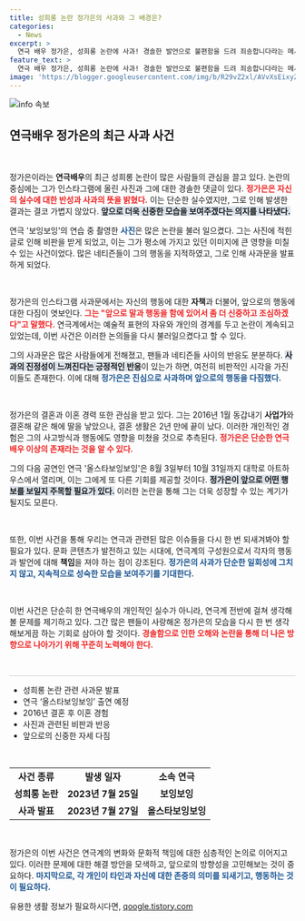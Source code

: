 ```yaml
---
title: 성희롱 논란 정가은의 사과와 그 배경은?
categories:
  - News
excerpt: >
  연극 배우 정가은, 성희롱 논란에 사과! 경솔한 발언으로 불편함을 드려 죄송합니다라는 메시지를 전하며 행동 개선을 약속했다. 그녀의 사과문에 숨겨진 진심은 무엇일까? 클릭하여 자세한 소식을 확인하세요!
feature_text: >
  연극 배우 정가은, 성희롱 논란에 사과! 경솔한 발언으로 불편함을 드려 죄송합니다라는 메시지를 전하며 행동 개선을 약속했다. 그녀의 사과문에 숨겨진 진심은 무엇일까? 클릭하여 자세한 소식을 확인하세요!
image: 'https://blogger.googleusercontent.com/img/b/R29vZ2xl/AVvXsEixyZcFfHzMRdzZMjFBmAUKJYCLCGyLL1o632UiGVXcaFdKo_bkvkuCioo0uUKlGfBVcT3P84aROyZIXSBEx3Aw5nCQ3pTgDom1WDC4m8eifvWiAmWEEVb4x6G_l8C0QH225ldMjyaFvpxGEBGNO37VmDTDMHGhJPq73UglMfDca1-0aw/s1600/blogspot.png'
---
```


<p><img src="https://blogger.googleusercontent.com/img/b/R29vZ2xl/AVvXsEixyZcFfHzMRdzZMjFBmAUKJYCLCGyLL1o632UiGVXcaFdKo_bkvkuCioo0uUKlGfBVcT3P84aROyZIXSBEx3Aw5nCQ3pTgDom1WDC4m8eifvWiAmWEEVb4x6G_l8C0QH225ldMjyaFvpxGEBGNO37VmDTDMHGhJPq73UglMfDca1-0aw/s1600/blogspot.png" alt="info 속보" /></p>

<h2 data-ke-size="size26">연극배우 정가은의 최근 사과 사건</h2>

<p data-ke-size="size16">&nbsp;</p>

<p>정가은이라는 <b>연극배우</b>의 최근 성희롱 논란이 많은 사람들의 관심을 끌고 있다. 논란의 중심에는 그가 인스타그램에 올린 사진과 그에 대한 경솔한 댓글이 있다. <b><span style="color: #ee2323;">정가은은 자신의 실수에 대한 반성과 사과의 뜻을 밝혔다.</span></b> 이는 단순한 실수였지만, 그로 인해 발생한 결과는 결코 가볍지 않았다. <b><span style="background-color: #21538527;">앞으로 더욱 신중한 모습을 보여주겠다는 의지를 나타냈다.</span></b> </p>

<p>연극 '보잉보잉'의 연습 중 촬영한 <b><span style="color: #1a5490;">사진</span></b>은 많은 논란을 불러 일으켰다. 그는 사진에 적힌 글로 인해 비판을 받게 되었고, 이는 그가 평소에 가지고 있던 이미지에 큰 영향을 미칠 수 있는 사건이었다. 많은 네티즌들이 그의 행동을 지적하였고, 그로 인해 사과문을 발표하게 되었다.</p>

<p data-ke-size="size16">&nbsp;</p>

<p>정가은의 인스타그램 사과문에서는 자신의 행동에 대한 <b>자책</b>과 더불어, 앞으로의 행동에 대한 다짐이 엿보인다. <b><span style="color: #ee2323;">그는 "앞으로 말과 행동을 함에 있어서 좀 더 신중하고 조심하겠다"고 말했다.</span></b> 연극계에서는 예술적 표현의 자유와 개인의 경계를 두고 논란이 계속되고 있었는데, 이번 사건은 이러한 논의들을 다시 불러일으켰다고 할 수 있다.</p>

<p>그의 사과문은 많은 사람들에게 전해졌고, 팬들과 네티즌들 사이의 반응도 분분하다. <b><span style="background-color: #21538527;">사과의 진정성이 느껴진다는 긍정적인 반응</span></b>이 있는가 하면, 여전히 비판적인 시각을 가진 이들도 존재한다. 이에 대해 <b><span style="color: #1a5490;">정가은은 진심으로 사과하며 앞으로의 행동을 다짐했다.</span></b></p>

<p data-ke-size="size16">&nbsp;</p>

<p>정가은의 결혼과 이혼 경력 또한 관심을 받고 있다. 그는 2016년 1월 동갑내기 <b>사업가</b>와 결혼해 같은 해에 딸을 낳았으나, 결혼 생활은 2년 만에 끝이 났다. 이러한 개인적인 경험은 그의 사고방식과 행동에도 영향을 미쳤을 것으로 추측된다. <b><span style="color: #ee2323;">정가은은 단순한 연극배우 이상의 존재라는 것을 알 수 있다.</span></b></p>

<p>그의 다음 공연인 연극 '올스타보잉보잉'은 8월 3일부터 10월 31일까지 대학로 아트하우스에서 열리며, 이는 그에게 또 다른 기회를 제공할 것이다. <b><span style="background-color: #21538527;">정가은이 앞으로 어떤 행보를 보일지 주목할 필요가 있다.</span></b> 이러한 논란을 통해 그는 더욱 성장할 수 있는 계기가 될지도 모른다.</p>

<p data-ke-size="size16">&nbsp;</p>

<p>또한, 이번 사건을 통해 우리는 연극과 관련된 많은 이슈들을 다시 한 번 되새겨봐야 할 필요가 있다. 문화 콘텐츠가 발전하고 있는 시대에, 연극계의 구성원으로서 각자의 행동과 발언에 대해 <b>책임</b>을 져야 하는 점이 강조된다. <b><span style="color: #1a5490;">정가은의 사과가 단순한 일회성에 그치지 않고, 지속적으로 성숙한 모습을 보여주기를 기대한다.</span></b> </p>

<p data-ke-size="size16">&nbsp;</p>

<p>이번 사건은 단순히 한 연극배우의 개인적인 실수가 아니라, 연극계 전반에 걸쳐 생각해볼 문제를 제기하고 있다. 그간 많은 팬들이 사랑해온 정가은의 모습을 다시 한 번 생각해보게끔 하는 기회로 삼아야 할 것이다. <b><span style="color: #ee2323;">경솔함으로 인한 오해와 논란을 통해 더 나은 방향으로 나아가기 위해 꾸준히 노력해야 한다.</span></b> </p>

<p data-ke-size="size16">&nbsp;</p>

<hr style="height: 1px; border: none; color: #ccc; background-color: #ccc;"/>

<ul>
  <li>성희롱 논란 관련 사과문 발표</li>
  <li>연극 ‘올스타보잉보잉’ 출연 예정</li>
  <li>2016년 결혼 후 이혼 경험</li>
  <li>사진과 관련된 비판과 반응</li>
  <li>앞으로의 신중한 자세 다짐</li>
</ul>

<p data-ke-size="size16">&nbsp;</p>

<table style="width: 100%; border-collapse: collapse;">
    <tr>
        <td style="text-align: center; height: 17px;"><b>사건 종류</b></td>
        <td style="text-align: center; height: 17px;"><b>발생 일자</b></td>
        <td style="text-align: center; height: 17px;"><b>소속 연극</b></td>
    </tr>
    <tr>
        <td style="text-align: center; height: 17px;"><b>성희롱 논란</b></td>
        <td style="text-align: center; height: 17px;"><b>2023년 7월 25일</b></td>
        <td style="text-align: center; height: 17px;"><b>보잉보잉</b></td>
    </tr>
    <tr>
        <td style="text-align: center; height: 17px;"><b>사과 발표</b></td>
        <td style="text-align: center; height: 17px;"><b>2023년 7월 27일</b></td>
        <td style="text-align: center; height: 17px;"><b>올스타보잉보잉</b></td>
    </tr>
</table>

<p data-ke-size="size16">&nbsp;</p> 

<p>정가은의 이번 사건은 연극계의 변화와 문화적 책임에 대한 심층적인 논의로 이어지고 있다. 이러한 문제에 대한 해결 방안을 모색하고, 앞으로의 방향성을 고민해보는 것이 중요하다. <b><span style="color: #1a5490;">마지막으로, 각 개인이 타인과 자신에 대한 존중의 의미를 되새기고, 행동하는 것이 필요하다.</span></b></p>
유용한 생활 정보가 필요하시다면, <a href="https://qoogle.tistory.com" rel="dofollow">qoogle.tistory.com</a>


